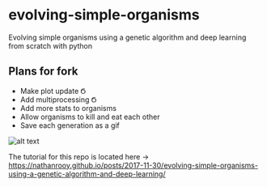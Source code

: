 # evolving-simple-organisms
Evolving simple organisms using a genetic algorithm and deep learning from scratch with python

## Plans for fork
* Make plot update &#1004;
* Add multiprocessing &#1004;
* Add more stats to organisms
* Allow organisms to kill and eat each other
* Save each generation as a gif

![alt text](organism_v1.gif)

The tutorial for this repo is located here -> <a target="_blank" href="https://nathanrooy.github.io/posts/2017-11-30/evolving-simple-organisms-using-a-genetic-algorithm-and-deep-learning/">https://nathanrooy.github.io/posts/2017-11-30/evolving-simple-organisms-using-a-genetic-algorithm-and-deep-learning/</a>
